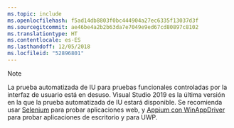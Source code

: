 ```yaml
---
ms.topic: include
ms.openlocfilehash: f5ad14db8803f0bc444904a27ec6335f13037d3f
ms.sourcegitcommit: ae46be4a2b2b63da7e7049e9ed67cd80897c8102
ms.translationtype: HT
ms.contentlocale: es-ES
ms.lasthandoff: 12/05/2018
ms.locfileid: "52896801"
---
```

> [!NOTE]
> La prueba automatizada de IU para pruebas funcionales controladas por la interfaz de usuario está en desuso. Visual Studio 2019 es la última versión en la que la prueba automatizada de IU estará disponible. Se recomienda usar [Selenium](https://docs.seleniumhq.org/) para probar aplicaciones web, y [Appium con WinAppDriver](https://github.com/Microsoft/WinAppDriver) para probar aplicaciones de escritorio y para UWP.